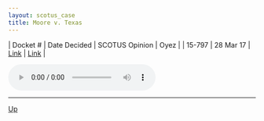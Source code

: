 ```yaml
---
layout: scotus_case
title: Moore v. Texas
---
```


| Docket # | Date Decided | SCOTUS Opinion | Oyez |
| 15-797 | 28 Mar 17 | [Link](https://www.supremecourt.gov/opinions/boundvolumes/581BV.pdf#page=65) | [Link](https://www.oyez.org/cases/2016/15-797) |

<audio controls>
   <source src='./resources/15-797.mp3' type='audio/mpeg'>
</audio>

<object data='./resources/15-797.pdf' type='application/pdf'></object>

---

[Up](./README.md)